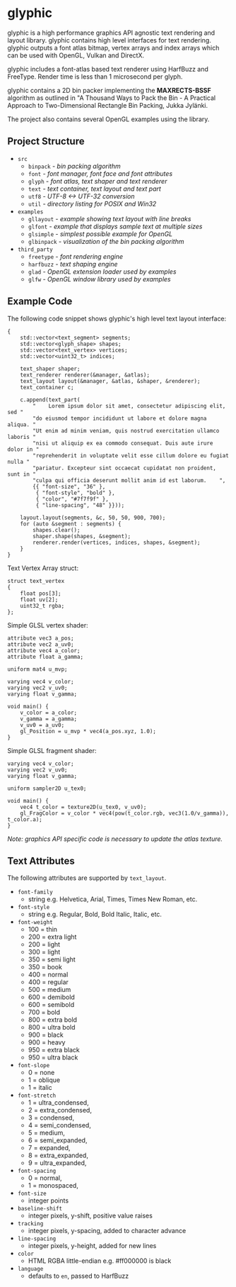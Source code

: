# glyphic

glyphic is a high performance graphics API agnostic text rendering
and layout library. glyphic contains high level interfaces for text
rendering. glyphic outputs a font atlas bitmap, vertex arrays
and index arrays which can be used with OpenGL, Vulkan and DirectX.

glyphic includes a font-atlas based text renderer using HarfBuzz
and FreeType. Render time is less than 1 microsecond per glyph.

glyphic contains a 2D bin packer implementing the **MAXRECTS-BSSF**
algorithm as outlined in "A Thousand Ways to Pack the Bin - A Practical
Approach to Two-Dimensional Rectangle Bin Packing, Jukka Jylänki.

The project also contains several OpenGL examples using the library.

## Project Structure

- `src`
  - `binpack` - _bin packing algorithm_
  - `font` - _font manager, font face and font attributes_
  - `glyph` - _font atlas, text shaper and text renderer_
  - `text` - _text container, text layout and text part_
  - `utf8` - _UTF-8 <-> UTF-32 conversion_
  - `util` - _directory listing for POSIX and Win32_
- `examples`
  - `gllayout` - _example showing text layout with line breaks_
  - `glfont` - _example that displays sample text at multiple sizes_
  - `glsimple` - _simplest possible example for OpenGL_
  - `glbinpack` - _visualization of the bin packing algorithm_
- `third_party`
  - `freetype` - _font rendering engine_
  - `harfbuzz` - _text shaping engine_
  - `glad` - _OpenGL extension loader used by examples_
  - `glfw` - _OpenGL window library used by examples_

## Example Code

The following code snippet shows glyphic's high level text layout interface:

```
{
    std::vector<text_segment> segments;
    std::vector<glyph_shape> shapes;
    std::vector<text_vertex> vertices;
    std::vector<uint32_t> indices;

    text_shaper shaper;
    text_renderer renderer(&manager, &atlas);
    text_layout layout(&manager, &atlas, &shaper, &renderer);
    text_container c;

    c.append(text_part(
        "    Lorem ipsum dolor sit amet, consectetur adipiscing elit, sed "
        "do eiusmod tempor incididunt ut labore et dolore magna aliqua. "
        "Ut enim ad minim veniam, quis nostrud exercitation ullamco laboris "
        "nisi ut aliquip ex ea commodo consequat. Duis aute irure dolor in "
        "reprehenderit in voluptate velit esse cillum dolore eu fugiat nulla "
        "pariatur. Excepteur sint occaecat cupidatat non proident, sunt in "
        "culpa qui officia deserunt mollit anim id est laborum.    ",
        {{ "font-size", "36" },
         { "font-style", "bold" },
         { "color", "#7f7f9f" },
         { "line-spacing", "48" }}));

    layout.layout(segments, &c, 50, 50, 900, 700);
    for (auto &segment : segments) {
        shapes.clear();
        shaper.shape(shapes, &segment);
        renderer.render(vertices, indices, shapes, &segment);
    }
}
```

Text Vertex Array struct:

```
struct text_vertex
{
    float pos[3];
    float uv[2];
    uint32_t rgba;
};
```

Simple GLSL vertex shader:

```
attribute vec3 a_pos;
attribute vec2 a_uv0;
attribute vec4 a_color;
attribute float a_gamma;

uniform mat4 u_mvp;

varying vec4 v_color;
varying vec2 v_uv0;
varying float v_gamma;

void main() {
    v_color = a_color;
    v_gamma = a_gamma;
    v_uv0 = a_uv0;
    gl_Position = u_mvp * vec4(a_pos.xyz, 1.0);
}
```

Simple GLSL fragment shader:

```
varying vec4 v_color;
varying vec2 v_uv0;
varying float v_gamma;

uniform sampler2D u_tex0;

void main() {
    vec4 t_color = texture2D(u_tex0, v_uv0);
    gl_FragColor = v_color * vec4(pow(t_color.rgb, vec3(1.0/v_gamma)), t_color.a);
}
```

_Note: graphics API specific code is necessary to update the atlas texture._

## Text Attributes

The following attributes are supported by `text_layout`.

- `font-family`
  - string e.g. Helvetica, Arial, Times, Times New Roman, etc.
- `font-style`
  - string e.g. Regular, Bold, Bold Italic, Italic, etc.
- `font-weight`
  - 100 = thin
  - 200 = extra light
  - 200 = light
  - 300 = light
  - 350 = semi light
  - 350 = book
  - 400 = normal
  - 400 = regular
  - 500 = medium
  - 600 = demibold
  - 600 = semibold
  - 700 = bold
  - 800 = extra bold
  - 800 = ultra bold
  - 900 = black
  - 900 = heavy
  - 950 = extra black
  - 950 = ultra black
- `font-slope`
  - 0 = none
  - 1 = oblique
  - 1 = italic
- `font-stretch`
  - 1 = ultra_condensed,
  - 2 = extra_condensed,
  - 3 = condensed,
  - 4 = semi_condensed,
  - 5 = medium,
  - 6 = semi_expanded,
  - 7 = expanded,
  - 8 = extra_expanded,
  - 9 = ultra_expanded,
- `font-spacing`
  - 0 = normal,
  - 1 = monospaced,
- `font-size`
  - integer points
- `baseline-shift`
  - integer pixels, y-shift, positive value raises
- `tracking`
  - integer pixels, y-spacing, added to character advance
- `line-spacing`
  - integer pixels, y-height, added for new lines
- `color`
  - HTML RGBA little-endian e.g. #ff000000 is black
- `language`
  - defaults to `en`, passed to HarfBuzz
